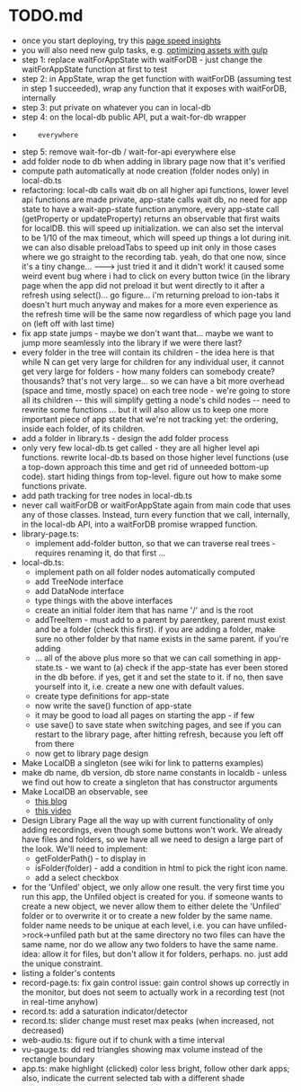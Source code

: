 # TODO.md

* once you start deploying, try this
  [page speed insights](http://developers.google.com/speed/pagespeed/insights/) 
* you will also need new gulp tasks, e.g.
  [optimizing assets with gulp](http://sahatyalkabov.com/jsrecipes/#!/backend/optimizing-assets-with-gulp)
* step 1: replace waitForAppState with waitForDB - just
          change the waitForAppState function at first to
          test
* step 2: in AppState, wrap the get function with waitForDB
          (assuming test in step 1 succeeded), wrap any
          function that it exposes with waitForDB, internally
* step 3: put private on whatever you can in local-db
* step 4: on the local-db public API, put a wait-for-db wrapper
*         everywhere
* step 5: remove wait-for-db / wait-for-api everywhere else
* add folder node to db when adding in library page now that it's
  verified
* compute path automatically at node creation (folder nodes only) in 
  local-db.ts
* refactoring: local-db calls wait db on all higher api functions,
  lower level api functions are made private, app-state calls 
  wait db, no need for app state to have a wait-app-state function
  anymore, every app-state call (getProperty or updateProperty)
  returns an observable that first waits for localDB.  this will 
  speed up initialization.  we can also set the interval to be 1/10
  of the max timeout, which will speed up things a lot during init.
  we can also disable preloadTabs to speed up init only in those
  cases where we go straight to the recording tab.  yeah, do that
  one now, since it's a tiny change... ---> just tried it and it
  didn't work!  it caused some weird event bug where i had to 
  click on every button twice (in the library page when the app
  did not preload it but went directly to it after a refresh
  using select()... go figure... i'm returning preload to ion-tabs
  it doesn't hurt much anyway and makes for a more even experience
  as the refresh time will be the same now regardless of which 
  page you land on (left off with last time)
* fix app state jumps - maybe we don't want that... maybe we want
  to jump more seamlessly into the library if we were there last?
* every folder in the tree will contain its children - the idea here
  is that while N can get very large for children for any individual
  user, it cannot get very large for folders - how many folders can 
  somebody create? thousands? that's not very large... so we can have
  a bit more overhead (space and time, mostly space) on each tree 
  node - we're going to store all its children -- this will simplify
  getting a node's child nodes -- need to rewrite some functions ...
  but it will also allow us to keep one more important piece of app
  state that we're not tracking yet: the ordering, inside each folder,
  of its children.
* add a folder in library.ts - design the add folder process
* only very few local-db.ts get called - they are all higher level
  api functions.  rewrite local-db.ts based on those higher level
  functions (use a top-down approach this time and get rid of 
  unneeded bottom-up code).  start hiding things from top-level.
  figure out how to make some functions private.
* add path tracking for tree nodes in local-db.ts
* never call waitForDB or waitForAppState again from main code that
  uses any of those classes.  Instead, turn every function that we 
  call, internally, in the local-db API, into a waitForDB promise
  wrapped function.
* library-page.ts:
  * implement add-folder button, so that we can traverse
    real trees - requires renaming it, do that first ...
* local-db.ts:
  * implement path on all folder nodes automatically computed
  * add TreeNode interface
  * add DataNode interface
  * type things with the above interfaces
  * create an initial folder item that has name '/' and is the root
  * addTreeItem - must add to a parent by parentkey, parent must 
    exist and be a folder   (check this first).  if you are adding a
    folder, make sure no other folder by that name exists in the
    same parent. if you're adding 
  * ... all of the above plus more so that we can call something in
    app-state.ts - we want to (a) check if the app-state has ever
    been stored in the db before.  if yes, get it and set the state
    to it. if no, then save yourself into it, i.e. create a new 
    one with default values.
  * create type definitions for app-state
  * now write the save() function of app-state
  * it may be good to load all pages on starting the app - if few
  * use save() to save state when switching pages, and see if you
    can restart to the library page, after hitting refresh, because
    you left off from there
  * now get to library page design
* Make LocalDB a singleton (see wiki for link to patterns examples)
* make db name, db version, db store name constants in localdb - unless we find out how
  to create a singleton that has constructor arguments
* Make LocalDB an observable, see
  * [this blog](http://blog.thoughtram.io/angular/2016/01/06/taking-advantage-of-observables-in-angular2.html)
  * [this video](https://egghead.io/lessons/rxjs-rxjs-observables-vs-promises)
* Design Library Page all the way up with current functionality of
  only adding recordings, even though some buttons won't work.  We
  already have files and folders, so we have all we need to design
  a large part of the look.  We'll need to implement:
  * getFolderPath() - to display in <ion-item-divider>
  * isFolder(folder) - add a condition in html to pick the right
    icon name.
  * add a select checkbox
* for the 'Unfiled' object, we only allow one result.  the very first 
  time you run this app, the Unfiled object is created for you.
  if someone wants to create a new object, we never allow them to 
  either delete the 'Unfiled' folder or to overwrite it or to create
  a new folder by the same name.  folder name needs to be unique
  at each level, i.e. you can have unfiled->rock->unfiled path
  but at the same directory no two files can have the same name,
  nor do we allow any two folders to have the same name.  idea: allow
  it for files, but don't allow it for folders, perhaps. no. just add
  the unique constraint.
* listing a folder's contents
* record-page.ts:  fix gain control issue: gain control shows up correctly in the
  monitor, but does not seem to actually work in a recording test (not
  in real-time anyhow)
* record.ts: add a saturation indicator/detector
* record.ts: slider change must reset max peaks (when increased, not decreased)
* web-audio.ts: figure out if to chunk with a time interval
* vu-gauge.ts: dd red triangles showing max volume instead of the rectangle boundary
* app.ts: make highlight (clicked) color less bright, follow other dark apps; also,
  indicate the current selected tab with a different shade
